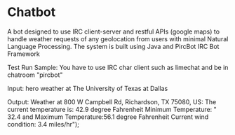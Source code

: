 # Chatbot
A bot designed to use IRC client-server and restful APIs (google maps) to handle weather requests of any geolocation from users with minimal Natural Language Processing. The system is built using Java and PircBot IRC Bot Framework

Test Run Sample:
You have to use IRC char client such as limechat and be in chatroom "pircbot"

Input:    hero weather at The University of Texas at Dallas

Output:
          Weather at 800 W Campbell Rd, Richardson, TX 75080, US:
          The current temperature is: 42.9 degree Fahrenheit
					Minimum Temperature: " 32.4 and Maximum Temperature:56.1 degree Fahrenheit
					Current wind condition: 3.4 miles/hr");
